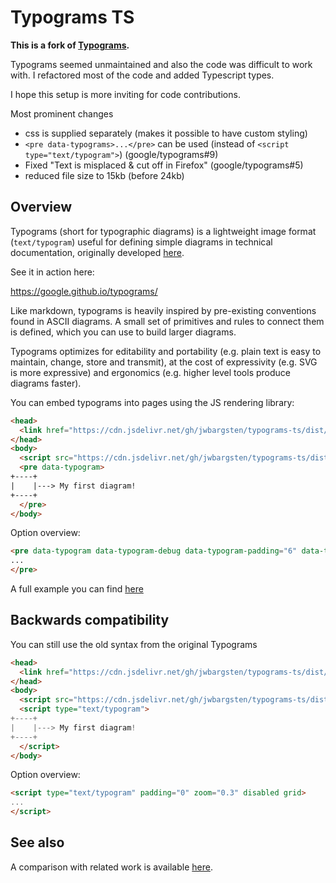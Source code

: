 # Typograms TS

**This is a fork of [Typograms](https://github.com/google/typograms).**

Typograms seemed unmaintained and also the code was difficult to work with. I refactored
most of the code and added Typescript types.

I hope this setup is more inviting for code contributions.

Most prominent changes

- css is supplied separately (makes it possible to have custom styling)
- `<pre data-typograms>...</pre>` can be used (instead of `<script type="text/typogram">`)
  (google/typograms#9)
- Fixed "Text is misplaced & cut off in Firefox" (google/typograms#5)
- reduced file size to 15kb (before 24kb)

## Overview

Typograms (short for typographic diagrams) is a lightweight image format
(`text/typogram`) useful for defining simple diagrams in technical documentation,
originally developed [here](https://code.sgo.to/2022/06/20/typographic-diagrams.html).

See it in action here:

https://google.github.io/typograms/

Like markdown, typograms is heavily inspired by pre-existing conventions found in ASCII
diagrams. A small set of primitives and rules to connect them is defined, which you can
use to build larger diagrams.

Typograms optimizes for editability and portability (e.g. plain text is easy to
maintain, change, store and transmit), at the cost of expressivity (e.g. SVG is more
expressive) and ergonomics (e.g. higher level tools produce diagrams faster).

You can embed typograms into pages using the JS rendering library:

```html
<head>
  <link href="https://cdn.jsdelivr.net/gh/jwbargsten/typograms-ts/dist/typograms-ts.min.css" rel="stylesheet" type="text/css">
</head>
<body>
  <script src="https://cdn.jsdelivr.net/gh/jwbargsten/typograms-ts/dist/typograms-ts.min.js"></script>
  <pre data-typogram>
+----+
|    |---> My first diagram!
+----+
  </pre>
</body>
```

Option overview:

```html
<pre data-typogram data-typogram-debug data-typogram-padding="6" data-typogram-zoom="0.3">
...
</pre>
```

A full example you can find [here](https://github.com/jwbargsten/typograms-ts/blob/main/example.html)

## Backwards compatibility

You can still use the old syntax from the original Typograms

```html
<head>
  <link href="https://cdn.jsdelivr.net/gh/jwbargsten/typograms-ts/dist/typograms-ts.min.css" rel="stylesheet" type="text/css">
</head>
<body>
  <script src="https://cdn.jsdelivr.net/gh/jwbargsten/typograms-ts/dist/typograms-ts.min.js"></script>
  <script type="text/typogram">
+----+
|    |---> My first diagram!
+----+
  </script>
</body>
```

Option overview:

```html
<script type="text/typogram" padding="0" zoom="0.3" disabled grid>
...
</script>
```

## See also

A comparison with related work is available
[here](https://google.github.io/typograms/#related).
